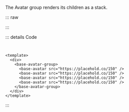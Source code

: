 The Avatar group renders its children as a stack.

::: raw

<ClientOnly>
  <AvatarGroup />
</ClientOnly>

:::

::: details Code

```vue:line-numbers {7,17}


<template>
  <div>
    <base-avatar-group>
      <base-avatar src="https://placehold.co/150" />
      <base-avatar src="https://placehold.co/150" />
      <base-avatar src="https://placehold.co/150" />
      <base-avatar src="https://placehold.co/150" />
    </base-avatar-group>
  </div>
</template>
```

:::

